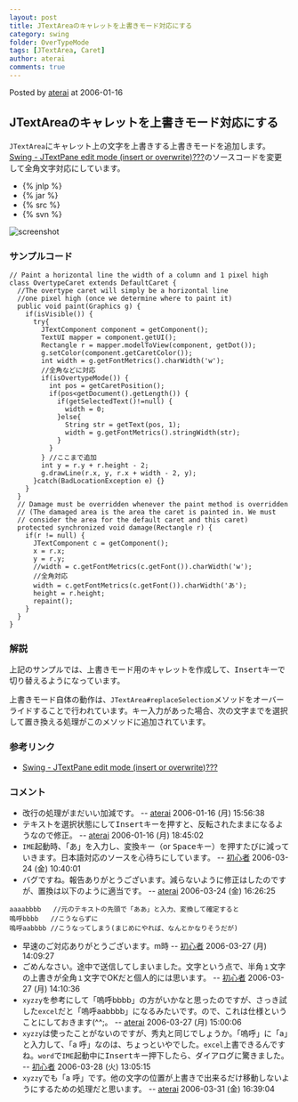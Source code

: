 ```yaml
---
layout: post
title: JTextAreaのキャレットを上書きモード対応にする
category: swing
folder: OverTypeMode
tags: [JTextArea, Caret]
author: aterai
comments: true
---
```


Posted by [aterai](http://terai.xrea.jp/aterai.html) at 2006-01-16

## JTextAreaのキャレットを上書きモード対応にする
`JTextArea`にキャレット上の文字を上書きする上書きモードを追加します。[Swing - JTextPane edit mode (insert or overwrite)???](https://forums.oracle.com/forums/thread.jspa?threadID=1383467)のソースコードを変更して全角文字対応にしています。

- {% jnlp %}
- {% jar %}
- {% src %}
- {% svn %}

<!-- dummy comment line for breaking list -->

![screenshot](https://lh4.googleusercontent.com/_9Z4BYR88imo/TQTQtaGO6gI/AAAAAAAAAgA/XPqHe-c_DUo/s800/OverTypeMode.png)

### サンプルコード
<pre class="prettyprint"><code>// Paint a horizontal line the width of a column and 1 pixel high
class OvertypeCaret extends DefaultCaret {
  //The overtype caret will simply be a horizontal line
  //one pixel high (once we determine where to paint it)
  public void paint(Graphics g) {
    if(isVisible()) {
      try{
        JTextComponent component = getComponent();
        TextUI mapper = component.getUI();
        Rectangle r = mapper.modelToView(component, getDot());
        g.setColor(component.getCaretColor());
        int width = g.getFontMetrics().charWidth('w');
        //全角などに対応
        if(isOvertypeMode()) {
          int pos = getCaretPosition();
          if(pos&lt;getDocument().getLength()) {
            if(getSelectedText()!=null) {
              width = 0;
            }else{
              String str = getText(pos, 1);
              width = g.getFontMetrics().stringWidth(str);
            }
          }
        } //ここまで追加
        int y = r.y + r.height - 2;
        g.drawLine(r.x, y, r.x + width - 2, y);
      }catch(BadLocationException e) {}
    }
  }
  // Damage must be overridden whenever the paint method is overridden
  // (The damaged area is the area the caret is painted in. We must
  // consider the area for the default caret and this caret)
  protected synchronized void damage(Rectangle r) {
    if(r != null) {
      JTextComponent c = getComponent();
      x = r.x;
      y = r.y;
      //width = c.getFontMetrics(c.getFont()).charWidth('w');
      //全角対応
      width = c.getFontMetrics(c.getFont()).charWidth('あ');
      height = r.height;
      repaint();
    }
  }
}
</code></pre>

### 解説
上記のサンプルでは、上書きモード用のキャレットを作成して、<kbd>Insert</kbd>キーで切り替えるようになっています。

上書きモード自体の動作は、`JTextArea#replaceSelection`メソッドをオーバーライドすることで行われています。キー入力があった場合、次の文字までを選択して置き換える処理がこのメソッドに追加されています。

### 参考リンク
- [Swing - JTextPane edit mode (insert or overwrite)???](https://forums.oracle.com/forums/thread.jspa?threadID=1383467)

<!-- dummy comment line for breaking list -->

### コメント
- 改行の処理がまだいい加減です。 -- [aterai](http://terai.xrea.jp/aterai.html) 2006-01-16 (月) 15:56:38
- テキストを選択状態にして<kbd>Insert</kbd>キーを押すと、反転されたままになるようなので修正。 -- [aterai](http://terai.xrea.jp/aterai.html) 2006-01-16 (月) 18:45:02
- `IME`起動時、「あ」を入力し、<kbd>変換</kbd>キー（or <kbd>Space</kbd>キー）を押すたびに減っていきます。日本語対応のソースを心待ちにしています。 -- [初心者](http://terai.xrea.jp/初心者.html) 2006-03-24 (金) 10:40:01
- バグですね。報告ありがとうございます。減らないように修正はしたのですが、置換は以下のように適当です。 -- [aterai](http://terai.xrea.jp/aterai.html) 2006-03-24 (金) 16:26:25

<!-- dummy comment line for breaking list -->

	aaaabbbb   //元のテキストの先頭で「ああ」と入力、変換して確定すると
	嗚呼bbbb   //こうならずに
	嗚呼aabbbb //こうなってしまう(まじめにやれば、なんとかなりそうだが)

- 早速のご対応ありがとうございます。m時 -- [初心者](http://terai.xrea.jp/初心者.html) 2006-03-27 (月) 14:09:27
- ごめんなさい。途中で送信してしまいました。文字という点で、半角`１`文字の上書きが全角`１`文字でOKだと個人的には思います。 -- [初心者](http://terai.xrea.jp/初心者.html) 2006-03-27 (月) 14:10:36
- `xyzzy`を参考にして「嗚呼bbbb」の方がいかなと思ったのですが、さっき試した`excel`だと「嗚呼aabbbb」になるみたいです。ので、これは仕様ということにしておきます(^^;。 -- [aterai](http://terai.xrea.jp/aterai.html) 2006-03-27 (月) 15:00:06
- `xyzzy`は使ったことがないのですが、秀丸と同じでしょうか。「嗚呼」に「a」と入力して、「a 呼」なのは、ちょっといやでした。`excel`上書できるんですね。`word`で`IME`起動中に<kbd>Insert</kbd>キー押下したら、ダイアログに驚きました。 -- [初心者](http://terai.xrea.jp/初心者.html) 2006-03-28 (火) 13:05:15
- `xyzzy`でも「a 呼」です。他の文字の位置が上書きで出来るだけ移動しないようにするための処理だと思います。 -- [aterai](http://terai.xrea.jp/aterai.html) 2006-03-31 (金) 16:39:04

<!-- dummy comment line for breaking list -->


